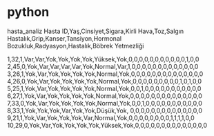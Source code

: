# python
hasta_analiz
Hasta ID,Yaş,Cinsiyet,Sigara,Kirli Hava,Toz,Salgın Hastalık,Grip,Kanser,Tansiyon,Hormonal Bozukluk,Radyasyon,Hastalık,Böbrek Yetmezliği

1,32,1,Var,Var,Yok,Yok,Yok,Yok,Yüksek,Yok,0,0,0,0,0,0,0,0,0,0,0,1,0,0
2,45,0,Yok,Var,Var,Var,Var,Yok,Normal,Var,1,0,0,0,0,0,0,0,0,0,0,0,0,0
3,26,1,Yok,Var,Yok,Yok,Yok,Yok,Normal,Yok,0,0,0,0,0,0,0,0,0,0,0,0,0,0
4,26,0,Yok,Var,Yok,Yok,Yok,Yok,Normal,Yok,0,0,0,0,0,0,0,0,0,1,0,1,0,0
5,25,1,Yok,Var,Yok,Yok,Yok,Yok,Normal,Yok,0,0,1,0,0,0,0,0,0,0,0,0,0,0
6,27,1,Yok,Var,Yok,Yok,Yok,Yok,Normal,Yok,0,0,0,0,0,0,0,0,0,0,0,0,0,0
7,33,0,Yok,Var,Yok,Yok,Yok,Yok,Normal,Yok,0,0,1,0,0,0,0,0,0,0,0,0,0,0
8,33,1,Yok,Yok,Yok,Var,Yok,Yok,Düşük,Yok, 0,0,0,0,0,0,0,0,0,0,0,0,0,0
9,21,1,Yok,Var,Yok,Yok,Yok,Var,Normal,Yok,0,0,0,0,0,0,0,0,1,1,1,1,0,0
10,29,0,Yok,Var,Yok,Yok,Yok,Yok,Yüksek,Yok,0,0,0,0,0,0,0,0,0,0,0,0,0,0


